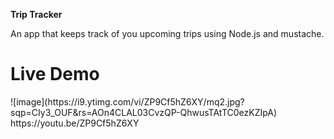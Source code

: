 <b> Trip Tracker</b>
<div>An app that keeps track of you upcoming trips using Node.js and mustache.</div>
<h1>Live Demo</h1>
![image](https://i9.ytimg.com/vi/ZP9Cf5hZ6XY/mq2.jpg?sqp=CIy3_OUF&rs=AOn4CLAL03CvzQP-QhwusTAtTC0ezKZIpA)
https://youtu.be/ZP9Cf5hZ6XY

